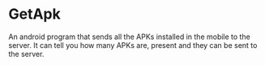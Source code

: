 # GetApk
An android program that sends all the APKs installed in the mobile to the server. It can tell you how many APKs are,
present and they can be sent to the server.
